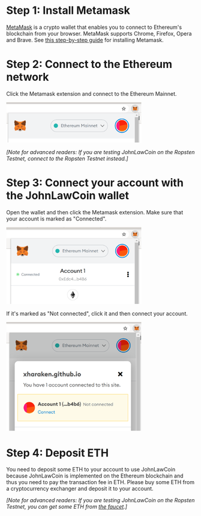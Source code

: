# Step 1: Install Metamask

[MetaMask](https://metamask.io/) is a crypto wallet that enables you to connect to Ethereum's blockchain from your browser. MetaMask supports Chrome, Firefox, Opera and Brave. See [this step-by-step guide](https://levelup.gitconnected.com/how-to-use-metamask-a-step-by-step-guide-f380a3943fb1) for installing Metamask.

# Step 2: Connect to the Ethereum network

Click the Metamask extension and connect to the Ethereum Mainnet.

<img src="./docs/metamask_network.png" width=360px>

*[Note for advanced readers: If you are testing JohnLawCoin on the Ropsten Testnet, connect to the Ropsten Testnet instead.]*

# Step 3: Connect your account with the JohnLawCoin wallet

Open the wallet and then click the Metamask extension. Make sure that your account is marked as "Connected".

<img src="./docs/metamask_connected.png" width=360px>

If it's marked as "Not connected", click it and then connect your account.

<img src="./docs/metamask_connect.png" width=360px>

# Step 4: Deposit ETH

You need to deposit some ETH to your account to use JohnLawCoin because JohnLawCoin is implemented on the Ethereum blockchain and thus you need to pay the transaction fee in ETH. Please buy some ETH from a cryptocurrency exchanger and deposit it to your account.

*[Note for advanced readers: If you are testing JohnLawCoin on the Ropsten Testnet, you can get some ETH from [the faucet](https://faucet.metamask.io/).]*
